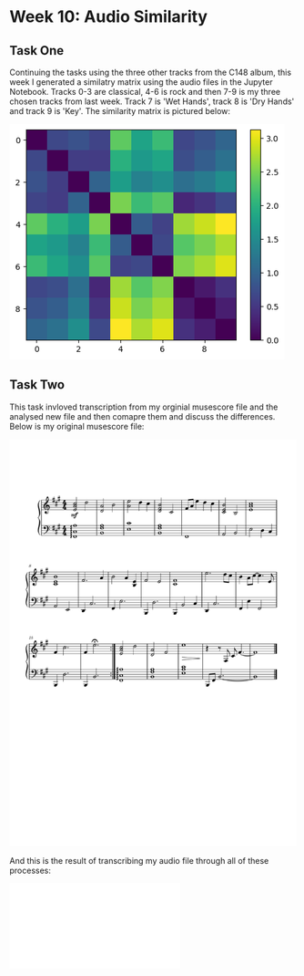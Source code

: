 # Week 10: Audio Similarity 

## Task One

Continuing the tasks using the three other tracks from the C148 album, this week I generated a similatry matrix using the audio files in the Jupyter Notebook. Tracks 0-3 are classical, 4-6 is rock and then 7-9 is my three chosen tracks from last week. Track 7 is 'Wet Hands', track 8 is 'Dry Hands' and track 9 is 'Key'. The similarity matrix is pictured below:

![SMATRIX](../data/similaritymatrix.png)

## Task Two 

This task invloved transcription from my orginial musescore file and the analysed new file and then comapre them and discuss the differences. Below is my original musescore file:

![OGmuse](../data/originalmusescore.png)

And this is the result of transcribing my audio file through all of these processes:

![NewMuse](../data/newmusescore.pdf)
